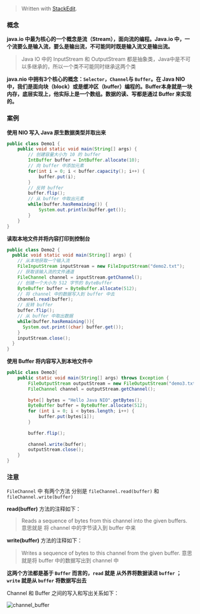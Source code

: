 


> Written with [StackEdit](https://stackedit.io/).

### 概念
**java.io 中最为核心的一个概念是流（Stream），面向流的编程。Java.io 中，一个流要么是输入流，要么是输出流，不可能同时既是输入流又是输出流。**
> Java IO 中的 InputStream 和 OutputStream 都是抽象类，Java中是不可以多继承的，所以一个类不可能同时继承这两个类

**java.nio 中拥有3个核心的概念：`Selector`，`Channel`与 `Buffer`。在 Java NIO 中，我们是面向块（block）或是缓冲区（buffer）编程的。Buffer本身就是一块内存，底层实现上，他实际上是一个数组。数据的读、写都是通过 Buffer 来实现的。**

### 案例
**使用 NIO 写入 Java 原生数据类型并取出来**

```java
public class Demo1 {
	public void static void main(String[] args) {
		// 创建容量大小为 10 的 buffer
		IntBuffer buffer = IntBuffer.allocate(10);
		// 向 buffer 中添加元素
		for(int i = 0; i < buffer.capacity(); i++) {
			buffer.put(i);
		}
		// 反转 buffer
		buffer.flip();
		// 从 buffer 中取出元素
		while(buffer.hasRemaining()) {
			System.out.println(buffer.get());
		}
	}
}
```

**读取本地文件并将内容打印到控制台**

```java
public class Demo2 {
  public void static void main(String[] args) {
    // 从本地获取一个输入流
    FileInputStream inputStream = new FileInputStream("demo2.txt");
    // 获取该输入流的文件通道
    FileChannel channel = inputStream.getChannel();
    // 创建一个大小为 512 字节的 ByteBuffer
    ByteBuffer buffer = ByteBuffer.allocate(512);
    // 将 channel 中的数据写入到 buffer 中去
    channel.read(buffer);
    // 反转 buffer
    buffer.flip();
    // 从 buffer 中取出数据
    while(buffer.hasRemaining()){
      System.out.print((char) buffer.get());
    }
    inputStream.close();
  }
}
```

**使用 Buffer 将内容写入到本地文件中**

```java
public class Demo3{
	public static void main(String[] args) throws Exception {
		FileOutputStream outputStream = new FileOutputStream("demo3.txt");
		FileChannel channel = outputStream.getChannel();
		
		byte[] bytes = "Hello Java NIO".getBytes();
		ByteBuffer buffer = ByteBuffer.allocate(512);
		for (int i = 0; i < bytes.length; i++) {
			buffer.put(bytes[i]);
		}
		
		buffer.flip();
		
		channel.write(buffer);
		outputStream.close();
	}
}
```

### 注意
`FileChannel` 中 有两个方法 分别是 `fileChannel.read(buffer)` 和`fileChannel.write(buffer)` 

**read(buffer)** 方法的注释如下：
> Reads a sequence of bytes from this channel into the given buffers.
> 意思就是 将 channel 中的字节读入到 buffer 中来

**write(buffer)** 方法的注释如下：
> Writes a sequence of bytes to this channel from the given buffer.
> 意思就是将 buffer 中的数据写出到 channel 中

**这两个方法都是基于 `Buffer` 而言的，`read` 就是 从外界将数据读进 `buffer` ；`write` 就是从 `buffer` 将数据写出去**

Channel 和 Buffer 之间的写入和写出关系如下：

![channel_buffer](https://user-gold-cdn.xitu.io/2018/9/5/165a9dd0f80e150b?w=1007&h=1603&f=jpeg&s=169743)


<!--stackedit_data:
eyJoaXN0b3J5IjpbOTU0ODM0MzM3LC0xNzcwNDA0MDE0LDI2ND
IzOTAwNCwtMTczMDc2OTIwNiwxMzc0NDIxMTI4LDE0OTM2Nzgy
MiwtMTUwOTA5MTUxMCwtMTg3NjA0NzI2MiwyNjkwNTE2OTBdfQ
==
-->